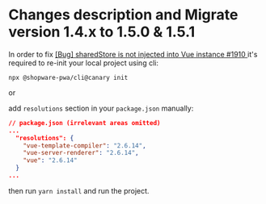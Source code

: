 # Changes description and Migrate version 1.4.x to 1.5.0 & 1.5.1

In order to fix [[Bug] sharedStore is not injected into Vue instance #1910
](https://github.com/vuestorefront/shopware-pwa/issues/1910) it's required to re-init your local project using cli:

`npx @shopware-pwa/cli@canary init`

or

add `resolutions` section in your `package.json` manually:

```json
// package.json (irrelevant areas omitted)
...
  "resolutions": {
    "vue-template-compiler": "2.6.14",
    "vue-server-renderer": "2.6.14",
    "vue": "2.6.14"
  }
...

```

then run `yarn install` and run the project.
